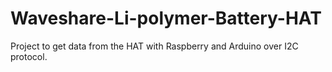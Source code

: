 # Waveshare-Li-polymer-Battery-HAT
Project to get data from the HAT with Raspberry and Arduino over I2C protocol.
